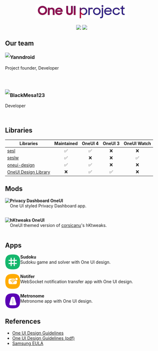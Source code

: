 <p align="center">
  <img src="https://raw.githubusercontent.com/OneUIProject/.github/main/profile/readme-res/logo.png" width=60%>
  <br><br>
  <a href="https://t.me/oneuiproject"><img src="https://img.shields.io/badge/Telegram-OneUI_Project-blue.svg?style=for-the-badge&logo=Telegram"/></a>
  <a href="https://mvnrepository.com/artifact/io.github.oneuiproject"><img src="https://img.shields.io/badge/Maven-OneUI_Project-C71A36.svg?style=for-the-badge&logo=apache"/></a>
</p>

## Our team
<a href="https://github.com/Yanndroid"><img align="left" src="https://images.weserv.nl/?url=avatars.githubusercontent.com/u/57589186?v=4&h=100&w=100&fit=cover&mask=circle"/></a>

### Yanndroid
Project founder, Developer

<br clear="left"/>
<br>

<a href="https://github.com/BlackMesa123"><img align="left" src="https://images.weserv.nl/?url=avatars.githubusercontent.com/u/13062958?v=4&h=100&w=100&fit=cover&mask=circle"/></a>

### BlackMesa123
Developer

<br clear="left"/>

## Libraries
|Libraries|Maintained|OneUI 4|OneUI 3|OneUI Watch|
|-|:-:|:-:|:-:|:-:|
|[sesl](https://github.com/OneUIProject/sesl)|:white_check_mark:|:white_check_mark:|:x:|:x:|
|[seslw](https://github.com/OneUIProject/seslw)|:white_check_mark:|:x:|:x:|:white_check_mark:|
|[oneui-design](https://github.com/OneUIProject/oneui-design)|:white_check_mark:|:white_check_mark:|:x:|:x:|
|[OneUI Design Library](https://github.com/OneUIProject/OneUI-Design-Library)|:x:|:white_check_mark:|:white_check_mark:|:x:|

## Mods
<a href="https://github.com/BlackMesa123/PrivacyDashboard-OneUI"><img align="left" height="50" src="https://raw.githubusercontent.com/BlackMesa123/PrivacyDashboard-OneUI/main/app/src/main/res/mipmap-xxhdpi/ic_launcher.png"/></a>
**Privacy Dashboard OneUI**  
One UI styled Privacy Dashboard app.
<br clear="left"/>

<a href="https://github.com/Yanndroid/hKtweaks-OneUI"><img align="left" height="50" src="https://github.com/Yanndroid/hKtweaks-OneUI/blob/master/readme-res/icon.png"/></a>
**hKtweaks OneUI**  
OneUI themed version of [corsicanu](https://github.com/corsicanu)'s hKtweaks.
<br clear="left"/>


## Apps
<a href="https://github.com/Yanndroid/Sudoku"><img align="left" height="50" src="https://github.com/Yanndroid/Sudoku/blob/master/readme-res/icon.png"/></a>
**Sudoku**  
Sudoku game and solver with One UI design.
<br clear="left"/>

<a href="https://github.com/Yanndroid/Notifer"><img align="left" height="50" src="https://github.com/Yanndroid/Notifer/raw/master/readme-res/icon.png"/></a>
**Notifer**  
WebSocket notification transfer app with One UI design.
<br clear="left"/>

<a href="https://github.com/Yanndroid/Metronome"><img align="left" height="50" src="https://github.com/Yanndroid/Metronome/blob/master/readme-res/icon.png"/></a>
**Metronome**  
Metronome app with One UI design.
<br clear="left"/>

## References
- [One UI Design Guidelines](https://developer.samsung.com/one-ui)
- [One UI Design Guidelines (pdf)](https://design.samsung.com/global/contents/one-ui/download/oneui_design_guide_eng.pdf)
- [Samsung EULA](https://www.samsung.com/sg/Legal/SamsungLegal-EULA/)
